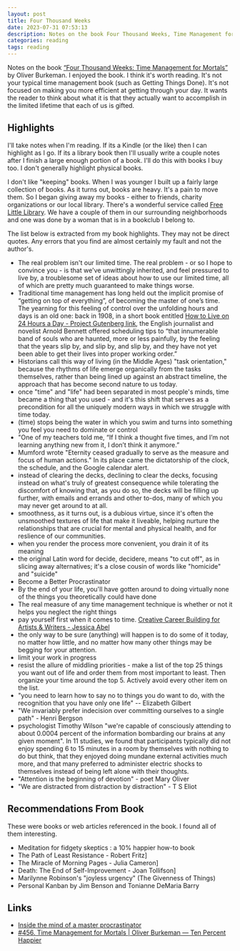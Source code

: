 ```yaml
---
layout: post
title: Four Thousand Weeks
date: 2023-07-31 07:53:13
description: Notes on the book Four Thousand Weeks, Time Management for Mortals
categories: reading
tags: reading
---
```


Notes on the book [“Four Thousand Weeks: Time Management for
Mortals”](https://us.macmillan.com/books/9780374159122/fourthousandweeks) by
Oliver Burkeman. I enjoyed the book. I think it's worth reading. It's not your
typical time management book (such as Getting Things Done). It's not focused on
making you more efficient at getting through your day. It wants the reader to
think about what it is that they actually want to accomplish in the limited
lifetime that each of us is gifted.

## Highlights

I'll take notes when I'm reading. If its a Kindle (or the like) then I can
highlight as I go. If its a library book then I'll usually write a couple notes
after I finish a large enough portion of a book. I'll do this with books I buy
too. I don't generally highlight physical books.

I don't like "keeping" books. When I was younger I built up a fairly large
collection of books. As it turns out, books are heavy. It's a pain to move them.
So I began giving away my books - either to friends, charity organizations or
our local library. There's a wonderful service called [Free Little
Library](https://littlefreelibrary.org/). We have a couple of them in our
surrounding neighborhoods and one was done by a woman that is in a bookclub I
belong to.

The list below is extracted from my book highlights. They may not be direct quotes.
Any errors that you find are almost certainly my fault and not the author's.

- The real problem isn't our limited time. The real problem - or so I hope to
  convince you - is that we've unwittingly inherited, and feel pressured to live
  by, a troublesome set of ideas about how to use our limited time, all of which
  are pretty much guaranteed to make things worse.
- Traditional time management has long held out the implicit promise of “getting
  on top of everything”, of becoming the master of one’s time. The yearning for
  this feeling of control over the unfolding hours and days is an old one: back
  in 1908, in a short book entitled [How to Live on 24 Hours a Day - Project
  Gutenberg link](https://www.gutenberg.org/ebooks/2274), the English journalist
  and novelist Arnold Bennett offered scheduling tips to “that innumerable band
  of souls who are haunted, more or less painfully, by the feeling that the
  years slip by, and slip by, and slip by, and they have not yet been able to
  get their lives into proper working order.”
- Historians call this way of living (in the Middle Ages) "task orientation,"
  because the rhythms of life emerge organically from the tasks themselves,
  rather than being lined up against an abstract timeline, the approach that has
  become second nature to us today.
- once "time" and "life" had been separated in most people's minds, time became
  a thing that you used - and it's this shift that serves as a precondition for
  all the uniquely modern ways in which we struggle with time today.
- (time) stops being the water in which you swim and turns into something you
  feel you need to dominate or control
- "One of my teachers told me, “If I think a thought five times, and I’m not
  learning anything new from it, I don’t think it anymore.”
- Mumford wrote "Eternity ceased gradually to serve as the measure and focus of
  human actions." In its place came the dictatorship of the clock, the schedule,
  and the Google calendar alert.
- instead of clearing the decks, declining to clear the decks, focusing instead
  on what's truly of greatest consequence while tolerating the discomfort of
  knowing that, as you do so, the decks will be filling up further, with emails
  and errands and other to-dos, many of which you may never get around to at
  all.
- smoothness, as it turns out, is a dubious virtue, since it's often the
  unsmoothed textures of life that make it liveable, helping nurture the
  relationships that are crucial for mental and physical health, and for
  reslience of our communities.
- when you render the process more convenient, you drain it of its meaning
- the original Latin word for decide, decidere, means "to cut off", as in
  slicing away alternatives; it's a close cousin of words like "homicide" and
  "suicide"
- Become a Better Procrastinator
- By the end of your life, you'll have gotten around to doing virtually none of
  the things you theoretically could have done
- The real measure of any time management technique is whether or not it helps
  you neglect the right things
- pay yourself first when it comes to time. [Creative Career Building for Artists
  & Writers - Jessica Abel](https://jessicaabel.com/)
- the only way to be sure (anything) will happen is to do some of it today, no
  matter how little, and no matter how many other things may be begging for your
  attention.
- limit your work in progress
- resist the allure of middling priorities - make a list of the top 25 things
  you want out of life and order them from most important to least. Then
  organize your time around the top 5. Actively avoid every other item on the
  list.
- "you need to learn how to say no to things you do want to do, with the
  recognition that you have only one life" -- Elizabeth Gilbert
- "We invariably prefer indecision over committing ourselves to a single path" -
  Henri Bergson
- psychologist Timothy Wilson "we're capable of consciously attending to about
  0.0004 percent of the information bombarding our brains at any given moment".
  In 11 studies, we found that participants typically did not enjoy spending 6
  to 15 minutes in a room by themselves with nothing to do but think, that they
  enjoyed doing mundane external activities much more, and that many preferred
  to administer electric shocks to themselves instead of being left alone with
  their thoughts.
- "Attention is the beginning of devotion" - poet Mary Oliver
- "We are distracted from distraction by distraction" - T S Eliot

## Recommendations From Book

These were books or web articles referenced in the book. I found all of them
interesting.

- Meditation for fidgety skeptics : a 10% happier how-to
  book
- The Path of Least Resistance - Robert Fritz]
- The Miracle of Morning Pages - Julia Cameron]
- Death: The End of Self-Improvement - Joan Tollifson]
- Marilynne Robinson's "joyless urgency" (The Givenness of Things)
- Personal Kanban by Jim Benson and Tonianne DeMaria Barry

## Links

- [Inside the mind of a master
  procrastinator](https://www.ted.com/talks/tim_urban_inside_the_mind_of_a_master_procrastinator)
- [#456. Time Management for Mortals | Oliver Burkeman — Ten Percent
  Happier](https://www.tenpercent.com/podcast-episode/oliver-burkeman-456)
